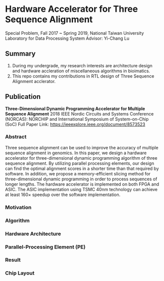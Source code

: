 # Hardware Accelerator for Three Sequence Alignment
Special Problem, Fall 2017 ~ Spring 2019,  National Taiwan University 
Laboratory for Data Processing System
Advisor: Yi-Chang Lu

## Summary
1. During my undergrade, my research interests are architecture design and hardware accleration of miscellaneous algorithms in bioimatics.  
2. This repo contains my contributions in RTL design of Three Sequence Alignment acclerator.


## Publication
**Three-Dimensional Dynamic Programming Accelerator for Multiple Sequence Alignment**
2018 IEEE Nordic Circuits and Systems Conference (NORCAS): NORCHIP and International Symposium of System-on-Chip (SoC)
Full Paper Link: https://ieeexplore.ieee.org/document/8573523

### Abstract
Three sequence alignment can be used to improve the accuracy of multiple sequence alignment in genomics. In this paper, we design a hardware accelerator for three-dimensional dynamic programming algorithm of three sequence alignment. By utilizing parallel processing elements, our design can find the optimal alignment scores in a shorter time than that required by software. In addition, we propose a memory-efficient slicing method for three-dimensional dynamic programming in order to process sequences of longer lengths. The hardware accelerator is implemented on both FPGA and ASIC. The ASIC implementation using TSMC 40nm technology can achieve at least 160× speedup over the software implementation.

### Motivation

### Algorithm

### Hardware Architecture

### Parallel-Processing Element (PE)

### Result

### Chip Layout